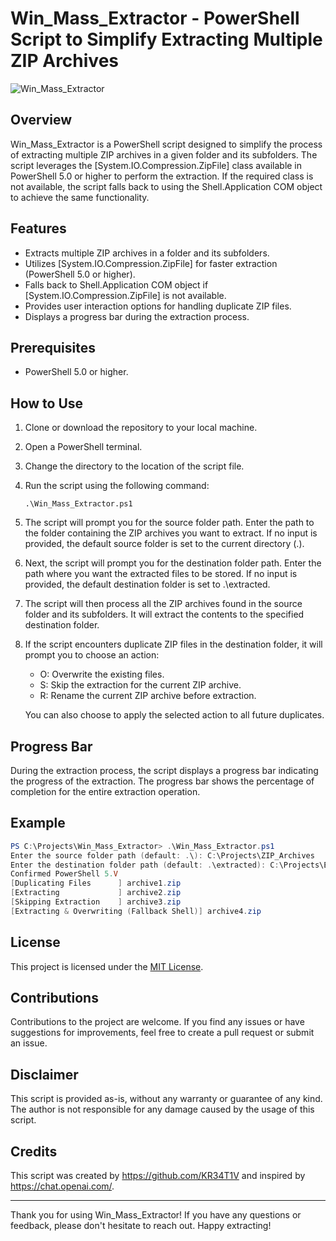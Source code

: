 # Win_Mass_Extractor - PowerShell Script to Simplify Extracting Multiple ZIP Archives

![Win_Mass_Extractor](https://link.to.your.image)

## Overview

Win_Mass_Extractor is a PowerShell script designed to simplify the process of extracting multiple ZIP archives in a given folder and its subfolders. The script leverages the [System.IO.Compression.ZipFile] class available in PowerShell 5.0 or higher to perform the extraction. If the required class is not available, the script falls back to using the Shell.Application COM object to achieve the same functionality.

## Features

- Extracts multiple ZIP archives in a folder and its subfolders.
- Utilizes [System.IO.Compression.ZipFile] for faster extraction (PowerShell 5.0 or higher).
- Falls back to Shell.Application COM object if [System.IO.Compression.ZipFile] is not available.
- Provides user interaction options for handling duplicate ZIP files.
- Displays a progress bar during the extraction process.

## Prerequisites

- PowerShell 5.0 or higher.

## How to Use

1. Clone or download the repository to your local machine.

2. Open a PowerShell terminal.

3. Change the directory to the location of the script file.

4. Run the script using the following command:

   ```
   .\Win_Mass_Extractor.ps1
   ```

5. The script will prompt you for the source folder path. Enter the path to the folder containing the ZIP archives you want to extract. If no input is provided, the default source folder is set to the current directory (.\).

6. Next, the script will prompt you for the destination folder path. Enter the path where you want the extracted files to be stored. If no input is provided, the default destination folder is set to .\extracted.

7. The script will then process all the ZIP archives found in the source folder and its subfolders. It will extract the contents to the specified destination folder.

8. If the script encounters duplicate ZIP files in the destination folder, it will prompt you to choose an action:
   - O: Overwrite the existing files.
   - S: Skip the extraction for the current ZIP archive.
   - R: Rename the current ZIP archive before extraction.

   You can also choose to apply the selected action to all future duplicates.

## Progress Bar

During the extraction process, the script displays a progress bar indicating the progress of the extraction. The progress bar shows the percentage of completion for the entire extraction operation.

## Example

```powershell
PS C:\Projects\Win_Mass_Extractor> .\Win_Mass_Extractor.ps1
Enter the source folder path (default: .\): C:\Projects\ZIP_Archives
Enter the destination folder path (default: .\extracted): C:\Projects\Extracted_Files
Confirmed PowerShell 5.V
[Duplicating Files      ] archive1.zip                                      25.00% [====      ] 1/4
[Extracting             ] archive2.zip                                      50.00% [========  ] 2/4
[Skipping Extraction    ] archive3.zip                                      75.00% [==========] 3/4
[Extracting & Overwriting (Fallback Shell)] archive4.zip                    100.00% [==========] 4/4
```

## License

This project is licensed under the [MIT License](https://opensource.org/licenses/MIT).

## Contributions

Contributions to the project are welcome. If you find any issues or have suggestions for improvements, feel free to create a pull request or submit an issue.

## Disclaimer

This script is provided as-is, without any warranty or guarantee of any kind. The author is not responsible for any damage caused by the usage of this script.

## Credits

This script was created by https://github.com/KR34T1V and inspired by https://chat.openai.com/.

---

Thank you for using Win_Mass_Extractor! If you have any questions or feedback, please don't hesitate to reach out. Happy extracting!